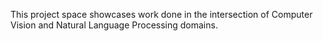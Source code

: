 This project space showcases work done in the intersection of Computer Vision and Natural Language Processing domains.
